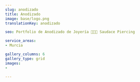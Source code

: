 ```yaml
---
slug: anodizado
title: Anodizado
image: base/logo.png
translationKey: anodizado

seo: Portfolio de Anodizado de Joyería 🧷👂🏻 Saudace Piercing

service_areas:
- Murcia

gallery_columns: 6
gallery_type: grid
images:
- 

---
```

